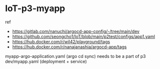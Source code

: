 # IoT-p3-myapp

ref
- https://gitlab.com/nanuchi/argocd-app-config/-/tree/main/dev
- https://github.com/seongcho1/IoT/blob/main/p2test/configs/app1.yaml
- https://hub.docker.com/r/wil42/playground/tags
- https://hub.docker.com/r/nanajanashia/argocd-app/tags


myapp-argo-application.yaml (argo cd sync) needs to be a part of p3  
dev/myapp.yaml (deployment + service)  

